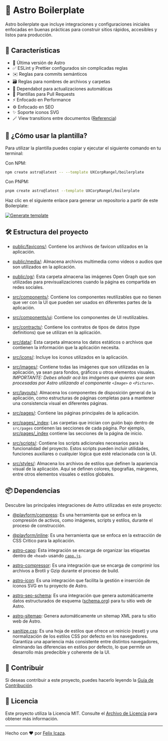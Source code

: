 # 🚀 Astro Boilerplate

Astro boilerplate que incluye integraciones y configuraciones iniciales enfocadas en buenas prácticas para construir sitios rápidos, accesibles y listos para producción.

## 👀 Características

- 🚀 Última versión de Astro
- ✅ ESLint y Prettier configurados sin complicadas reglas
- ✉️ Reglas para commits semánticos
- 🗃️ Reglas para nombres de archivos y carpetas
- 🤖 Dependabot para actualizaciones automáticas
- 🔄 Plantillas para Pull Requests
- ⚡ Enfocado en Performance
- ⚙️ Enfocado en SEO
- ✨ Soporte iconos SVG
- 🪄 View transitions entre documentos ([Referencia](https://developer.chrome.com/docs/web-platform/view-transitions/cross-document))

## 🤔 ¿Cómo usar la plantilla?

Para utilizar la plantilla puedes copiar y ejecutar el siguiente comando en tu terminal:

Con NPM:

```bash
npm create astro@latest -- --template UXCorpRangel/boilerplate
```

Con PNPM:

```bash
pnpm create astro@latest --template UXCorpRangel/boilerplate
```

Haz clic en el siguiente enlace para generar un repositorio a partir de este Boilerplate:

[![Generate template](https://img.shields.io/badge/github-%23121011.svg?style=for-the-badge&logo=github&logoColor=white)](https://github.com/new?template_name=boilerplate&template_owner=UXCorpRangel)

## 🛠️ Estructura del proyecto

- [public/favicons/](./public/favicons/): Contiene los archivos de favicon utilizados en la aplicación.

- [public/media/](./public/media/): Almacena archivos multimedia como videos o audios que son utilizados en la aplicación.

- [public/og/](./public/og/): Esta carpeta almacena las imágenes Open Graph que son utilizadas para previsualizaciones cuando la página es compartida en redes sociales.

- [src/components/](./src/components/): Contiene los componentes reutilizables que no tienen que ver con la UI que pueden ser usados en diferentes partes de la aplicación.

- [src/components/ui](./src/components/): Contiene los componentes de UI reutilizables.

- [src/contracts/](./src/contracts/): Contiene los contratos de tipos de datos (type definitions) que se utilizan en la aplicación.

- [src/data/](./src/data/): Esta carpeta almacena los datos estáticos o archivos que contienen la información que la aplicación necesita.

- [src/icons/](./src/icons/): Incluye los íconos utilizados en la aplicación.

- [src/images/](./src/images/): Contiene todas las imágenes que son utilizadas en la aplicación, ya sean para fondos, gráficos u otros elementos visuales. _IMPORTANTE: Debes añadir acá las imágenes que quieres que sean procesadas por Astro utilizando el componente `<Image>` o `<Picture>`_.

- [src/layouts/](./src/layouts/): Almacena los componentes de disposición general de la aplicación, como estructuras de páginas completas para a mantener una consistencia visual en diferentes páginas.

- [src/pages/](./src/pages/): Contiene las páginas principales de la aplicación.

- [src/pages/\_index](./src/pages/_index/): Las carpetas que inician con guión bajo dentro de `src/pages` contienen las secciones de cada página. Por ejemplo, [src/pages/\_index](./src/pages/_index/) contiene las secciones de la página de inicio.

- [src/scripts/](./src/scripts/): Contiene los scripts adicionales necesarios para la funcionalidad del proyecto. Estos scripts pueden incluir utilidades, funciones auxiliares o cualquier lógica que esté relacionada con la UI.

- [src/styles/](./src/styles/): Almacena los archivos de estilos que definen la apariencia visual de la aplicación. Aquí se definen colores, tipografías, márgenes, entre otros elementos visuales o estilos globales.

## 📦 Dependencias

Descubre las principales integraciones de Astro utilizadas en este proyecto:

- [@playform/compress](https://www.npmjs.com/package/@playform/compress): Es una herramienta que se enfoca en la compresión de activos, como imágenes, scripts y estilos, durante el proceso de construcción.

- [@playform/inline](https://www.npmjs.com/package/@playform/inline): Es una herramienta que se enfoca en la extracción de CSS Critico para la aplicación.

- [astro-capo](https://github.com/natemoo-re/astro-capo): Esta integración se encarga de organizar las etiquetas dentro de `<head>` usando [`capo.js`](https://github.com/rviscomi/capo.js).

- [astro-compressor](https://www.npmjs.com/package/astro-compressor): Es una integración que se encarga de comprimir los archivos a Brotli y Gzip durante el proceso de build.

- [astro-icon](https://www.npmjs.com/package/astro-icon): Es una integración que facilita la gestión e inserción de íconos SVG en tu proyecto de Astro.

- [astro-seo-schema](https://www.npmjs.com/package/astro-seo-schema): Es una integración que genera automáticamente datos estructurados de esquema ([schema.org](https://schema.org/)) para tu sitio web de Astro.

- [astro-sitemap](https://www.npmjs.com/package/astro-sitemap): Genera automáticamente un sitemap XML para tu sitio web de Astro.

- [sanitize.css](https://www.npmjs.com/package/sanitize.css): Es una hoja de estilos que ofrece un reinicio (reset) y una normalización de los estilos CSS por defecto en los navegadores. Garantiza una apariencia más consistente entre distintos navegadores, eliminando las diferencias en estilos por defecto, lo que permite un desarrollo más predecible y coherente de la UI.

## 🤝 Contribuir

Si deseas contribuir a este proyecto, puedes hacerlo leyendo la [Guía de Contribución](./CONTRIBUTING.md).

## 📄 Licencia

Este proyecto utiliza la Licencia MIT. Consulte el [Archivo de Licencia](./LICENCE) para obtener más información.

---

Hecho con ❤️ por [Felix Icaza](https://felixicaza.com).
